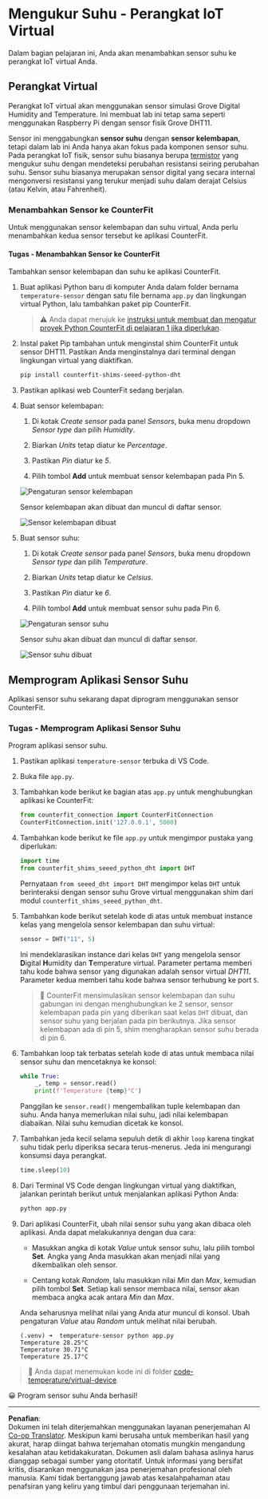 <!--
CO_OP_TRANSLATOR_METADATA:
{
  "original_hash": "70e5a428b607cd5a9a4f422c2a4df03d",
  "translation_date": "2025-08-27T21:29:41+00:00",
  "source_file": "2-farm/lessons/1-predict-plant-growth/virtual-device-temp.md",
  "language_code": "id"
}
-->
# Mengukur Suhu - Perangkat IoT Virtual

Dalam bagian pelajaran ini, Anda akan menambahkan sensor suhu ke perangkat IoT virtual Anda.

## Perangkat Virtual

Perangkat IoT virtual akan menggunakan sensor simulasi Grove Digital Humidity and Temperature. Ini membuat lab ini tetap sama seperti menggunakan Raspberry Pi dengan sensor fisik Grove DHT11.

Sensor ini menggabungkan **sensor suhu** dengan **sensor kelembapan**, tetapi dalam lab ini Anda hanya akan fokus pada komponen sensor suhu. Pada perangkat IoT fisik, sensor suhu biasanya berupa [termistor](https://wikipedia.org/wiki/Thermistor) yang mengukur suhu dengan mendeteksi perubahan resistansi seiring perubahan suhu. Sensor suhu biasanya merupakan sensor digital yang secara internal mengonversi resistansi yang terukur menjadi suhu dalam derajat Celsius (atau Kelvin, atau Fahrenheit).

### Menambahkan Sensor ke CounterFit

Untuk menggunakan sensor kelembapan dan suhu virtual, Anda perlu menambahkan kedua sensor tersebut ke aplikasi CounterFit.

#### Tugas - Menambahkan Sensor ke CounterFit

Tambahkan sensor kelembapan dan suhu ke aplikasi CounterFit.

1. Buat aplikasi Python baru di komputer Anda dalam folder bernama `temperature-sensor` dengan satu file bernama `app.py` dan lingkungan virtual Python, lalu tambahkan paket pip CounterFit.

    > ⚠️ Anda dapat merujuk ke [instruksi untuk membuat dan mengatur proyek Python CounterFit di pelajaran 1 jika diperlukan](../../../1-getting-started/lessons/1-introduction-to-iot/virtual-device.md).

1. Instal paket Pip tambahan untuk menginstal shim CounterFit untuk sensor DHT11. Pastikan Anda menginstalnya dari terminal dengan lingkungan virtual yang diaktifkan.

    ```sh
    pip install counterfit-shims-seeed-python-dht
    ```

1. Pastikan aplikasi web CounterFit sedang berjalan.

1. Buat sensor kelembapan:

    1. Di kotak *Create sensor* pada panel *Sensors*, buka menu dropdown *Sensor type* dan pilih *Humidity*.

    1. Biarkan *Units* tetap diatur ke *Percentage*.

    1. Pastikan *Pin* diatur ke *5*.

    1. Pilih tombol **Add** untuk membuat sensor kelembapan pada Pin 5.

    ![Pengaturan sensor kelembapan](../../../../../translated_images/counterfit-create-humidity-sensor.2750e27b6f30e09cf4e22101defd5252710717620816ab41ba688f91f757c49a.id.png)

    Sensor kelembapan akan dibuat dan muncul di daftar sensor.

    ![Sensor kelembapan dibuat](../../../../../translated_images/counterfit-humidity-sensor.7b12f7f339e430cb26c8211d2dba4ef75261b353a01da0932698b5bebd693f27.id.png)

1. Buat sensor suhu:

    1. Di kotak *Create sensor* pada panel *Sensors*, buka menu dropdown *Sensor type* dan pilih *Temperature*.

    1. Biarkan *Units* tetap diatur ke *Celsius*.

    1. Pastikan *Pin* diatur ke *6*.

    1. Pilih tombol **Add** untuk membuat sensor suhu pada Pin 6.

    ![Pengaturan sensor suhu](../../../../../translated_images/counterfit-create-temperature-sensor.199350ed34f7343d79dccbe95eaf6c11d2121f03d1c35ab9613b330c23f39b29.id.png)

    Sensor suhu akan dibuat dan muncul di daftar sensor.

    ![Sensor suhu dibuat](../../../../../translated_images/counterfit-temperature-sensor.f0560236c96a9016bafce7f6f792476fe3367bc6941a1f7d5811d144d4bcbfff.id.png)

## Memprogram Aplikasi Sensor Suhu

Aplikasi sensor suhu sekarang dapat diprogram menggunakan sensor CounterFit.

### Tugas - Memprogram Aplikasi Sensor Suhu

Program aplikasi sensor suhu.

1. Pastikan aplikasi `temperature-sensor` terbuka di VS Code.

1. Buka file `app.py`.

1. Tambahkan kode berikut ke bagian atas `app.py` untuk menghubungkan aplikasi ke CounterFit:

    ```python
    from counterfit_connection import CounterFitConnection
    CounterFitConnection.init('127.0.0.1', 5000)
    ```

1. Tambahkan kode berikut ke file `app.py` untuk mengimpor pustaka yang diperlukan:

    ```python
    import time
    from counterfit_shims_seeed_python_dht import DHT
    ```

    Pernyataan `from seeed_dht import DHT` mengimpor kelas `DHT` untuk berinteraksi dengan sensor suhu Grove virtual menggunakan shim dari modul `counterfit_shims_seeed_python_dht`.

1. Tambahkan kode berikut setelah kode di atas untuk membuat instance kelas yang mengelola sensor kelembapan dan suhu virtual:

    ```python
    sensor = DHT("11", 5)
    ```

    Ini mendeklarasikan instance dari kelas `DHT` yang mengelola sensor **D**igital **H**umidity dan **T**emperature virtual. Parameter pertama memberi tahu kode bahwa sensor yang digunakan adalah sensor virtual *DHT11*. Parameter kedua memberi tahu kode bahwa sensor terhubung ke port `5`.

    > 💁 CounterFit mensimulasikan sensor kelembapan dan suhu gabungan ini dengan menghubungkan ke 2 sensor, sensor kelembapan pada pin yang diberikan saat kelas `DHT` dibuat, dan sensor suhu yang berjalan pada pin berikutnya. Jika sensor kelembapan ada di pin 5, shim mengharapkan sensor suhu berada di pin 6.

1. Tambahkan loop tak terbatas setelah kode di atas untuk membaca nilai sensor suhu dan mencetaknya ke konsol:

    ```python
    while True:
        _, temp = sensor.read()
        print(f'Temperature {temp}°C')
    ```

    Panggilan ke `sensor.read()` mengembalikan tuple kelembapan dan suhu. Anda hanya memerlukan nilai suhu, jadi nilai kelembapan diabaikan. Nilai suhu kemudian dicetak ke konsol.

1. Tambahkan jeda kecil selama sepuluh detik di akhir `loop` karena tingkat suhu tidak perlu diperiksa secara terus-menerus. Jeda ini mengurangi konsumsi daya perangkat.

    ```python
    time.sleep(10)
    ```

1. Dari Terminal VS Code dengan lingkungan virtual yang diaktifkan, jalankan perintah berikut untuk menjalankan aplikasi Python Anda:

    ```sh
    python app.py
    ```

1. Dari aplikasi CounterFit, ubah nilai sensor suhu yang akan dibaca oleh aplikasi. Anda dapat melakukannya dengan dua cara:

    * Masukkan angka di kotak *Value* untuk sensor suhu, lalu pilih tombol **Set**. Angka yang Anda masukkan akan menjadi nilai yang dikembalikan oleh sensor.

    * Centang kotak *Random*, lalu masukkan nilai *Min* dan *Max*, kemudian pilih tombol **Set**. Setiap kali sensor membaca nilai, sensor akan membaca angka acak antara *Min* dan *Max*.

    Anda seharusnya melihat nilai yang Anda atur muncul di konsol. Ubah pengaturan *Value* atau *Random* untuk melihat nilai berubah.

    ```output
    (.venv) ➜  temperature-sensor python app.py
    Temperature 28.25°C
    Temperature 30.71°C
    Temperature 25.17°C
    ```

> 💁 Anda dapat menemukan kode ini di folder [code-temperature/virtual-device](../../../../../2-farm/lessons/1-predict-plant-growth/code-temperature/virtual-device).

😀 Program sensor suhu Anda berhasil!

---

**Penafian**:  
Dokumen ini telah diterjemahkan menggunakan layanan penerjemahan AI [Co-op Translator](https://github.com/Azure/co-op-translator). Meskipun kami berusaha untuk memberikan hasil yang akurat, harap diingat bahwa terjemahan otomatis mungkin mengandung kesalahan atau ketidakakuratan. Dokumen asli dalam bahasa aslinya harus dianggap sebagai sumber yang otoritatif. Untuk informasi yang bersifat kritis, disarankan menggunakan jasa penerjemahan profesional oleh manusia. Kami tidak bertanggung jawab atas kesalahpahaman atau penafsiran yang keliru yang timbul dari penggunaan terjemahan ini.
